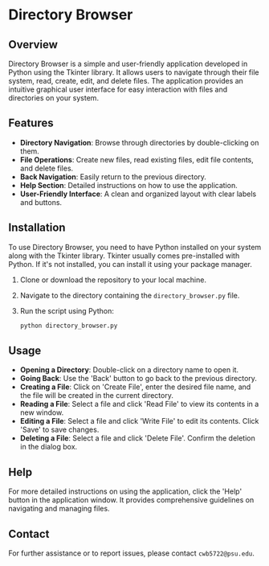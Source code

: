 # Directory Browser

## Overview
Directory Browser is a simple and user-friendly application developed in Python using the Tkinter library. It allows users to navigate through their file system, read, create, edit, and delete files. The application provides an intuitive graphical user interface for easy interaction with files and directories on your system.

## Features
- **Directory Navigation**: Browse through directories by double-clicking on them.
- **File Operations**: Create new files, read existing files, edit file contents, and delete files.
- **Back Navigation**: Easily return to the previous directory.
- **Help Section**: Detailed instructions on how to use the application.
- **User-Friendly Interface**: A clean and organized layout with clear labels and buttons.

## Installation
To use Directory Browser, you need to have Python installed on your system along with the Tkinter library. Tkinter usually comes pre-installed with Python. If it's not installed, you can install it using your package manager.

1. Clone or download the repository to your local machine.
2. Navigate to the directory containing the `directory_browser.py` file.
3. Run the script using Python:

    ```bash
    python directory_browser.py
    ```

## Usage
- **Opening a Directory**: Double-click on a directory name to open it.
- **Going Back**: Use the 'Back' button to go back to the previous directory.
- **Creating a File**: Click on 'Create File', enter the desired file name, and the file will be created in the current directory.
- **Reading a File**: Select a file and click 'Read File' to view its contents in a new window.
- **Editing a File**: Select a file and click 'Write File' to edit its contents. Click 'Save' to save changes.
- **Deleting a File**: Select a file and click 'Delete File'. Confirm the deletion in the dialog box.

## Help
For more detailed instructions on using the application, click the 'Help' button in the application window. It provides comprehensive guidelines on navigating and managing files.

## Contact
For further assistance or to report issues, please contact `cwb5722@psu.edu`.
